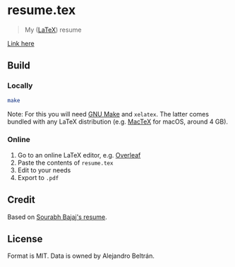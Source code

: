 # resume.tex

>My ([LaTeX](https://www.latex-project.org/)) resume

[Link here](https://alebelcor.github.io/resume.tex/)

## Build

### Locally

```bash
make
```

Note: For this you will need [GNU Make](https://www.gnu.org/software/make/) and `xelatex`. The latter comes bundled with any LaTeX distribution (e.g. [MacTeX](https://www.tug.org/mactex/) for macOS, around 4 GB).

### Online

1. Go to an online LaTeX editor, e.g. [Overleaf](https://www.overleaf.com)
1. Paste the contents of `resume.tex`
1. Edit to your needs
1. Export to `.pdf`

## Credit

Based on [Sourabh Bajaj's resume](https://github.com/sb2nov/resume).

## License

Format is MIT. Data is owned by Alejandro Beltrán.
